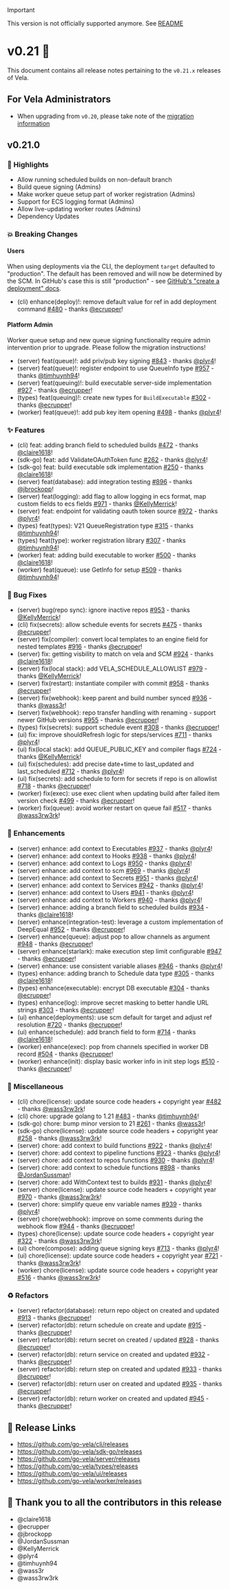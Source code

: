 > [!IMPORTANT]
> This version is not officially supported anymore. See [README](./README.md)

# v0.21 🚀

This document contains all release notes pertaining to the `v0.21.x` releases of Vela.

## For Vela Administrators

- When upgrading from `v0.20`, please take note of the [migration information](/migrations/v0.21/README.md)

## v0.21.0

### 📣 Highlights

- Allow running scheduled builds on non-default branch
- Build queue signing (Admins)
- Make worker queue setup part of worker registration (Admins)
- Support for ECS logging format (Admins)
- Allow live-updating worker routes (Admins)
- Dependency Updates

### 💥 Breaking Changes

#### Users

When using deployments via the CLI, the deployment `target` defaulted to "production". The default has been removed and will now be determined by the SCM. In GitHub's case this is still "production" - see [GitHub's "create a deployment" docs](https://docs.github.com/en/rest/deployments/deployments?apiVersion=2022-11-28#create-a-deployment).

- (cli) enhance(deploy)!: remove default value for ref in add deployment command [#480](https://github.com/go-vela/cli/commit/5646f069135fb7ec779e7f54b5d7df9abb960f45) - thanks [@ecrupper](https://github.com/ecrupper)!

#### Platform Admin

Worker queue setup and new queue signing functionality require admin intervention prior to upgrade. Please follow the migration instructions!

- (server) feat(queue)!: add priv/pub key signing [#843](https://github.com/go-vela/server/commit/172a998c8e3161af5524b38737382446ebdf3cb5) - thanks [@plyr4](https://github.com/plyr4)!
- (server) feat(queue)!: register endpoint to use QueueInfo type [#957](https://github.com/go-vela/server/commit/ab85e96f27c4bf3a6c682378b5860fafd40fb86e) - thanks [@timhuynh94](https://github.com/timhuynh94)!
- (server) feat(queuing)!: build executable server-side implementation [#927](https://github.com/go-vela/server/commit/6874831153a63b72c3409ecfc97c29909089a9b5) - thanks [@ecrupper](https://github.com/ecrupper)!
- (types) feat(queuing)!: create new types for `BuildExecutable`  [#302](https://github.com/go-vela/types/commit/1e3aae6479b21a990ea42ceb097169984f76c54a) - thanks [@ecrupper](https://github.com/ecrupper)!
- (worker) feat(queue)!: add pub key item opening [#498](https://github.com/go-vela/worker/commit/f7fb2a0980205d42aa312582734cc3d127feb8b1) - thanks [@plyr4](https://github.com/plyr4)!

### ✨ Features

- (cli) feat: adding branch field to scheduled builds [#472](https://github.com/go-vela/cli/commit/86a70ff82dcf1b049a94e7c701a76e67879f516a) - thanks [@claire1618](https://github.com/claire1618)!
- (sdk-go) feat: add ValidateOAuthToken func [#262](https://github.com/go-vela/sdk-go/commit/d8d23cf993ac428166820d046810b0b55d9997e4) - thanks [@plyr4](https://github.com/plyr4)!
- (sdk-go) feat: build executable sdk implementation [#250](https://github.com/go-vela/sdk-go/commit/0b0212b996f5a9460dd232f8e607d858c9c54a0b) - thanks [@claire1618](https://github.com/claire1618)!
- (server) feat(database): add integration testing [#896](https://github.com/go-vela/server/commit/adf4f65506e720803344d4874f62ba53900459d8) - thanks [@jbrockopp](https://github.com/jbrockopp)!
- (server) feat(logging): add flag to allow logging in ecs format, map custom fields to ecs fields [#971](https://github.com/go-vela/server/commit/f3acd780697ad60ebef825bdfac105b2c35b7b38) - thanks [@KellyMerrick](https://github.com/KellyMerrick)!
- (server) feat: endpoint for validating oauth token source [#972](https://github.com/go-vela/server/commit/aa6f468e31cabf9cde1504a1cf7fd3e81a0132ec) - thanks [@plyr4](https://github.com/plyr4)!
- (types) feat(types): V21 QueueRegistration type [#315](https://github.com/go-vela/types/commit/feb196d7ad3f729f6b237162f9d6824b75e3f1ad) - thanks [@timhuynh94](https://github.com/timhuynh94)!
- (types) feat(type): worker registration library [#307](https://github.com/go-vela/types/commit/3829fd1ca79fa06263862416cbe5193e24cbc5b0) - thanks [@timhuynh94](https://github.com/timhuynh94)!
- (worker) feat: adding build executable to worker [#500](https://github.com/go-vela/worker/commit/fcd727288057136c4a46905604181cc52ce71ac3) - thanks [@claire1618](https://github.com/claire1618)!
- (worker) feat(queue): use GetInfo for setup [#509](https://github.com/go-vela/worker/commit/de988b08325313318e6f4f15122d53489da134e9) - thanks [@timhuynh94](https://github.com/timhuynh94)!

### 🐛 Bug Fixes

- (server) bug(repo sync): ignore inactive repos [#953](https://github.com/go-vela/server/commit/bb7952598c224ac127655b38333c02444126cb22) - thanks [@KellyMerrick](https://github.com/KellyMerrick)!
- (cli) fix(secrets): allow schedule events for secrets [#475](https://github.com/go-vela/cli/commit/010e3166b256e365315ceb91e30bb70403a458f5) - thanks [@ecrupper](https://github.com/ecrupper)!
- (server) fix(compiler): convert local templates to an engine field for nested templates [#916](https://github.com/go-vela/server/commit/acbb8f116c4eae082ee6a172cb17cc0cca502eb8) - thanks [@ecrupper](https://github.com/ecrupper)!
- (server) fix: getting visbility to match on vela and SCM [#924](https://github.com/go-vela/server/commit/b3084f9e111c3ece519b961c42f85d06d25387e6) - thanks [@claire1618](https://github.com/claire1618)!
- (server) fix(local stack): add VELA_SCHEDULE_ALLOWLIST [#979](https://github.com/go-vela/server/commit/01fbf04d10fb450ac2baf4cf2aabd023b84d2b94) - thanks [@KellyMerrick](https://github.com/KellyMerrick)!
- (server) fix(restart): instantiate compiler with commit [#958](https://github.com/go-vela/server/commit/e9f0808d865554be53ffcb2837fe10704018fd9b) - thanks [@ecrupper](https://github.com/ecrupper)!
- (server) fix(webhook): keep parent and build number synced [#936](https://github.com/go-vela/server/commit/236eb9e63bdfe27085fa1a7d61c02064f3dc1dff) - thanks [@wass3r](https://github.com/wass3r)!
- (server) fix(webhook): repo transfer handling with renaming - support newer GitHub versions [#955](https://github.com/go-vela/server/commit/ccc46bf9055f4673dea1620578d00f3bd496c967) - thanks [@ecrupper](https://github.com/ecrupper)!
- (types) fix(secrets): support schedule event [#308](https://github.com/go-vela/types/commit/4edd970bd38afad89145e5fe09d6d97ed660502b) - thanks [@ecrupper](https://github.com/ecrupper)!
- (ui) fix: improve shouldRefresh logic for steps/services [#711](https://github.com/go-vela/ui/commit/3d5c22c1c27af3e5a85d6a96b4112a3489f1f2d7) - thanks [@plyr4](https://github.com/plyr4)!
- (ui) fix(local stack): add QUEUE_PUBLIC_KEY and compiler flags [#724](https://github.com/go-vela/ui/commit/5fdc7496e4cb4989ca53844e3131e6e541bf1120) - thanks [@KellyMerrick](https://github.com/KellyMerrick)!
- (ui) fix(schedules): add precise date+time to last_updated and last_scheduled [#712](https://github.com/go-vela/ui/commit/ec8f81c1e47e5c9888baed652d4e9b84958107ef) - thanks [@plyr4](https://github.com/plyr4)!
- (ui) fix(secrets): add schedule to form for secrets if repo is on allowlist [#718](https://github.com/go-vela/ui/commit/06baa58c408ff60f78e72d882cdb5a49e0d11c67) - thanks [@ecrupper](https://github.com/ecrupper)!
- (worker) fix(exec): use exec client when updating build after failed item version check [#499](https://github.com/go-vela/worker/commit/b56d0cab64d54588c2859beb71e4e76286c8540c) - thanks [@ecrupper](https://github.com/ecrupper)!
- (worker) fix(queue): avoid worker restart on queue fail [#517](https://github.com/go-vela/worker/commit/b3fd71e06cc37fb2444f5a713bb88f9649783c17) - thanks [@wass3rw3rk](https://github.com/wass3rw3rk)!

### 🚸 Enhancements

- (server) enhance: add context to Executables [#937](https://github.com/go-vela/server/commit/6a15df6816dd6b358da51d4bbe16d9ed50522f94) - thanks [@plyr4](https://github.com/plyr4)!
- (server) enhance: add context to Hooks [#938](https://github.com/go-vela/server/commit/a3912ea98cf09ad317d80351375243da6580b567) - thanks [@plyr4](https://github.com/plyr4)!
- (server) enhance: add context to Logs [#950](https://github.com/go-vela/server/commit/9742e3db9546c5dcf0e3c8e7dcd2a5343602ed9d) - thanks [@plyr4](https://github.com/plyr4)!
- (server) enhance: add context to scm [#969](https://github.com/go-vela/server/commit/7ee3ae39552c14a2eb7777195c23a15cd2bf4059) - thanks [@plyr4](https://github.com/plyr4)!
- (server) enhance: add context to Secrets [#951](https://github.com/go-vela/server/commit/0464cb5049d9b1dcad0262dafb68964e37e0320b) - thanks [@plyr4](https://github.com/plyr4)!
- (server) enhance: add context to Services [#942](https://github.com/go-vela/server/commit/987704f6739249801681403cf807be34be23f103) - thanks [@plyr4](https://github.com/plyr4)!
- (server) enhance: add context to Users [#941](https://github.com/go-vela/server/commit/91e26c448b36f2dad705c896f05f3ddf3cfb0c6d) - thanks [@plyr4](https://github.com/plyr4)!
- (server) enhance: add context to Workers [#940](https://github.com/go-vela/server/commit/38fae7229a5c4d7788c491490fe267c0fa952fb7) - thanks [@plyr4](https://github.com/plyr4)!
- (server) enhance: adding a branch field to scheduled builds [#934](https://github.com/go-vela/server/commit/a980c86090ae9ed591ded61144e541a6b0ca6681) - thanks [@claire1618](https://github.com/claire1618)!
- (server) enhance(integration-test): leverage a custom implementation of DeepEqual [#952](https://github.com/go-vela/server/commit/76971f63c4e211609a9f4efa8c36fa2e8d9259e0) - thanks [@ecrupper](https://github.com/ecrupper)!
- (server) enhance(queue): adjust pop to allow channels as argument [#948](https://github.com/go-vela/server/commit/46337cfce67d517c56c7b8ccd0caf5b763b82a78) - thanks [@ecrupper](https://github.com/ecrupper)!
- (server) enhance(starlark): make execution step limit configurable [#947](https://github.com/go-vela/server/commit/17af770d3754ec2dc4c9cbdf2211d77a17a2aa70) - thanks [@ecrupper](https://github.com/ecrupper)!
- (server) enhance: use consistent variable aliases [#946](https://github.com/go-vela/server/commit/20f3d92369dcd79de933300f833edf0c62cdd205) - thanks [@plyr4](https://github.com/plyr4)!
- (types) enhance: adding branch to Schedule data type [#305](https://github.com/go-vela/types/commit/14b37585731d1a7cbbe1bdf30cd3b452ec460c7d) - thanks [@claire1618](https://github.com/claire1618)!
- (types) enhance(executable): encrypt DB executable [#304](https://github.com/go-vela/types/commit/6b577f36fdfee8ee8315be1c6c0501e7862840a8) - thanks [@ecrupper](https://github.com/ecrupper)!
- (types) enhance(log): improve secret masking to better handle URL strings [#303](https://github.com/go-vela/types/commit/670dcf4a39db685d2234b6ef9f2ae47ef2514efe) - thanks [@ecrupper](https://github.com/ecrupper)!
- (ui) enhance(deployments): use scm default for target and adjust ref resolution [#720](https://github.com/go-vela/ui/commit/b406316200d0b3e45704a01d577d5c81eaf04e05) - thanks [@ecrupper](https://github.com/ecrupper)!
- (ui) enhance(schedule): add branch field to form [#714](https://github.com/go-vela/ui/commit/12240a38314459285c8396df6a6a45209513a317) - thanks [@claire1618](https://github.com/claire1618)!
- (worker) enhance(exec): pop from channels specified in worker DB record [#504](https://github.com/go-vela/worker/commit/bb0406d08275fdada2257afe13128187cfe7c85e) - thanks [@ecrupper](https://github.com/ecrupper)!
- (worker) enhance(init): display basic worker info in init step logs [#510](https://github.com/go-vela/worker/commit/dd23185dfd41cbc5abbcb9a3c98e03129a270a2f) - thanks [@ecrupper](https://github.com/ecrupper)!

### 🔧 Miscellaneous

- (cli) chore(license): update source code headers + copyright year [#482](https://github.com/go-vela/cli/commit/dba9db2fd0fd4622c6f8751a9115cabebc4dfe04) - thanks [@wass3rw3rk](https://github.com/wass3rw3rk)!
- (cli) chore: upgrade golang to 1.21 [#483](https://github.com/go-vela/cli/commit/4310fc73e1812845ed6d6be7ec162cf10d77c617) - thanks [@timhuynh94](https://github.com/timhuynh94)!
- (sdk-go) chore: bump minor version to 21 [#261](https://github.com/go-vela/sdk-go/commit/39d3dae88200a59354c2b88759e948db3a34eb9a) - thanks [@wass3r](https://github.com/wass3r)!
- (sdk-go) chore(license): update source code headers + copyright year [#258](https://github.com/go-vela/sdk-go/commit/b5d81aeb03ab98d7a036559080a234b4fe505a08) - thanks [@wass3rw3rk](https://github.com/wass3rw3rk)!
- (server) chore: add context to build functions [#922](https://github.com/go-vela/server/commit/439455c96e847ca6313eccbc93656aeb91a03d46) - thanks [@plyr4](https://github.com/plyr4)!
- (server) chore: add context to pipeline functions [#923](https://github.com/go-vela/server/commit/c41cb14ac9cd29ca2e253d0dd58c570fe8643db7) - thanks [@plyr4](https://github.com/plyr4)!
- (server) chore: add context to repos functions [#930](https://github.com/go-vela/server/commit/9750002ab9aba14eb0c4cbb4ea09ab5ad15af8c6) - thanks [@plyr4](https://github.com/plyr4)!
- (server) chore: add context to schedule functions [#898](https://github.com/go-vela/server/commit/516d4fe51672ab6ca9bd015392c4ebee782e7c2c) - thanks [@JordanSussman](https://github.com/JordanSussman)!
- (server) chore: add WithContext test to builds [#931](https://github.com/go-vela/server/commit/26aa0b67266384527dd09e94f3af463e0ef63e83) - thanks [@plyr4](https://github.com/plyr4)!
- (server) chore(license): update source code headers + copyright year [#970](https://github.com/go-vela/server/commit/edf28ac28d525b6a55eab3850ced72169797a272) - thanks [@wass3rw3rk](https://github.com/wass3rw3rk)!
- (server) chore: simplify queue env variable names [#939](https://github.com/go-vela/server/commit/2187e6b6ed99f40af4f36aa8734c5ba83b20e341) - thanks [@plyr4](https://github.com/plyr4)!
- (server) chore(webhook): improve on some comments during the webhook flow [#944](https://github.com/go-vela/server/commit/21ef21a93e29fb90dfa65176d35d58bdec0ff0ee) - thanks [@ecrupper](https://github.com/ecrupper)!
- (types) chore(license): update source code headers + copyright year [#322](https://github.com/go-vela/types/commit/b264d1cb6ae4f5b274efa7d67b6e0d3ca8db19a3) - thanks [@wass3rw3rk](https://github.com/wass3rw3rk)!
- (ui) chore(compose): adding queue signing keys [#713](https://github.com/go-vela/ui/commit/c0ecf10af26737abe864913a54ca4e88b890f34f) - thanks [@plyr4](https://github.com/plyr4)!
- (ui) chore(license): update source code headers + copyright year [#721](https://github.com/go-vela/ui/commit/574eccbc572362de46f1f95aba22d5183f083f1a) - thanks [@wass3rw3rk](https://github.com/wass3rw3rk)!
- (worker) chore(license): update source code headers + copyright year [#516](https://github.com/go-vela/worker/commit/c705448b2153e469f99d8d3e85d72c43f97ee43b) - thanks [@wass3rw3rk](https://github.com/wass3rw3rk)!

### ♻️ Refactors

- (server) refactor(database): return repo object on created and updated [#913](https://github.com/go-vela/server/commit/41fdfd13c96ef25fa91bef680cea044f04d0762b) - thanks [@ecrupper](https://github.com/ecrupper)!
- (server) refactor(db): return schedule on create and update [#915](https://github.com/go-vela/server/commit/635c18bce1829390bff201a77ccbac33944306fb) - thanks [@ecrupper](https://github.com/ecrupper)!
- (server) refactor(db): return secret on created / updated [#928](https://github.com/go-vela/server/commit/7dc577fff37eed85d962a361b3273973888e9930) - thanks [@ecrupper](https://github.com/ecrupper)!
- (server) refactor(db): return service on created and updated [#932](https://github.com/go-vela/server/commit/ee0d2a0ff64fc5774cbc31e0e4c54bdfe79feaf6) - thanks [@ecrupper](https://github.com/ecrupper)!
- (server) refactor(db): return step on created and updated [#933](https://github.com/go-vela/server/commit/5f6be5c458d810a110172d32f9f2ab800d8324d5) - thanks [@ecrupper](https://github.com/ecrupper)!
- (server) refactor(db): return user on created and updated [#935](https://github.com/go-vela/server/commit/5df4993e51a17e7bbb64639b8d1bd2ccbb3b701e) - thanks [@ecrupper](https://github.com/ecrupper)!
- (server) refactor(db): return worker on created and updated [#945](https://github.com/go-vela/server/commit/7c233918901117f066ef0646d346f1c8c24b742a) - thanks [@ecrupper](https://github.com/ecrupper)!

## 🔗 Release Links

- <https://github.com/go-vela/cli/releases>
- <https://github.com/go-vela/sdk-go/releases>
- <https://github.com/go-vela/server/releases>
- <https://github.com/go-vela/types/releases>
- <https://github.com/go-vela/ui/releases>
- <https://github.com/go-vela/worker/releases>

## 💟 Thank you to all the contributors in this release

- @claire1618
- @ecrupper
- @jbrockopp
- @JordanSussman
- @KellyMerrick
- @plyr4
- @timhuynh94
- @wass3r
- @wass3rw3rk
